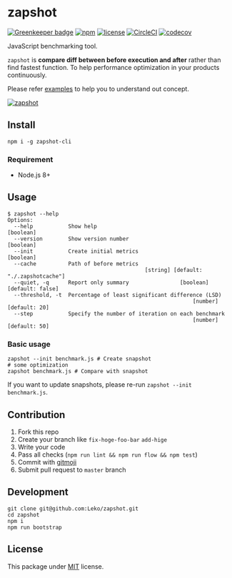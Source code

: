 # zapshot
[![Greenkeeper badge](https://badges.greenkeeper.io/Leko/zapshot.svg)](https://greenkeeper.io/)
[![npm](https://img.shields.io/npm/v/zapshot.svg)](https://www.npmjs.com/package/zapshot)
[![license](https://img.shields.io/github/license/Leko/zapshot.svg)](https://opensource.org/licenses/MIT)
[![CircleCI](https://circleci.com/gh/Leko/zapshot.svg?style=svg)](https://circleci.com/gh/Leko/zapshot)
[![codecov](https://codecov.io/gh/Leko/zapshot/branch/master/graph/badge.svg)](https://codecov.io/gh/Leko/zapshot)

JavaScript benchmarking tool.

`zapshot` is **compare diff between before execution and after** rather than find fastest function.
To help performance optimization in your products continuously.

Please refer [examples](https://github.com/Leko/zapshot/tree/master/examples/fibonacci) to help you to understand out concept.

[![zapshot](https://user-images.githubusercontent.com/1424963/40283108-32d3caf2-5cb4-11e8-8a73-d538dbd4933b.gif)](https://asciinema.org/a/182520)

## Install
```
npm i -g zapshot-cli
```

### Requirement
- Node.js 8+

## Usage
```
$ zapshot --help
Options:
  --help           Show help                                           [boolean]
  --version        Show version number                                 [boolean]
  --init           Create initial metrics                              [boolean]
  --cache          Path of before metrics
                                           [string] [default: "./.zapshotcache"]
  --quiet, -q      Report only summary                [boolean] [default: false]
  --threshold, -t  Percentage of least significant difference (LSD)
                                                          [number] [default: 20]
  --step           Specify the number of iteration on each benchmark
                                                          [number] [default: 50]
```

### Basic usage
```
zapshot --init benchmark.js # Create snapshot
# some optimization
zapshot benchmark.js # Compare with snapshot
```

If you want to update snapshots, please re-run `zapshot --init benchmark.js`.

## Contribution
1. Fork this repo
1. Create your branch like `fix-hoge-foo-bar` `add-hige`
1. Write your code
1. Pass all checks (`npm run lint && npm run flow && npm test`)
1. Commit with [gitmoji](https://gitmoji.carloscuesta.me/)
1. Submit pull request to `master` branch

## Development
```
git clone git@github.com:Leko/zapshot.git
cd zapshot
npm i
npm run bootstrap
```

## License
This package under [MIT](https://opensource.org/licenses/MIT) license.
